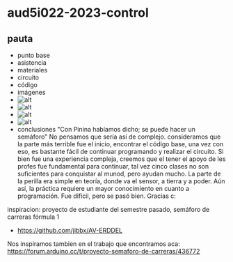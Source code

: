 # aud5i022-2023-control

## pauta

- punto base
- asistencia
- materiales
- circuito
- código
- imágenes
- ![alt](PrimeraFoto.jpeg "Poniendo Luces")
- ![alt](SegundaFoto.jpeg "Configurando Boton")
- ![alt](TerceraFoto.jpeg "Conectando Boton")
- ![alt](CuartaFoto.jpeg "Conexion de Luces")
- conclusiones
"Con Pinina habíamos dicho; se puede hacer un semáforo" No pensamos que sería así de complejo. consideramos que la parte más terrible fue el inicio, encontrar el código base, una vez con eso, es bastante fácil de continuar programando y realizar el circuito. Si bien fue una experiencia compleja, creemos que el tener el apoyo de les profes fue fundamental para continuar, tal vez cinco clases no son suficientes para conquistar al munod, pero ayudan mucho. La parte de la perilla era simple en teoría, donde va el sensor, a tierra y a poder. Aún así, la práctica requiere un mayor conocimiento en cuanto a programación. Fue difícil, pero se pasó bien. Gracias c:

inspiracion: proyecto de estudiante del semestre pasado, semáforo de carreras fórmula 1

* https://github.com/jibbx/AV-ERDDEL

Nos inspiramos tambien en el trabajo que encontramos aca: https://forum.arduino.cc/t/proyecto-semaforo-de-carreras/436772

